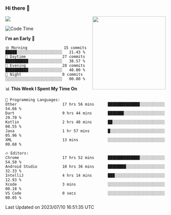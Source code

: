 ### Hi there 👋

![](https://metrics.lecoq.io/itaowu?template=classic&config.timezone=Asia%2FShanghai)
<img align='right' src="https://media.giphy.com/media/M9gbBd9nbDrOTu1Mqx/giphy.gif" width="230">

<!--START_SECTION:waka-->
![Code Time](http://img.shields.io/badge/Code%20Time-222%20hrs%206%20mins-blue)

**I'm an Early 🐤** 

```text
🌞 Morning                15 commits          █████░░░░░░░░░░░░░░░░░░░░   21.43 % 
🌆 Daytime                27 commits          ██████████░░░░░░░░░░░░░░░   38.57 % 
🌃 Evening                28 commits          ██████████░░░░░░░░░░░░░░░   40.00 % 
🌙 Night                  0 commits           ░░░░░░░░░░░░░░░░░░░░░░░░░   00.00 % 
```


📊 **This Week I Spent My Time On** 

```text
💬 Programming Languages: 
Other                    17 hrs 56 mins      ██████████████░░░░░░░░░░░   54.66 % 
Dart                     9 hrs 44 mins       ███████░░░░░░░░░░░░░░░░░░   29.70 % 
Kotlin                   2 hrs 48 mins       ██░░░░░░░░░░░░░░░░░░░░░░░   08.55 % 
Java                     1 hr 57 mins        █░░░░░░░░░░░░░░░░░░░░░░░░   05.96 % 
XML                      13 mins             ░░░░░░░░░░░░░░░░░░░░░░░░░   00.68 % 

🔥 Editors: 
Chrome                   17 hrs 52 mins      ██████████████░░░░░░░░░░░   54.50 % 
Android Studio           10 hrs 36 mins      ████████░░░░░░░░░░░░░░░░░   32.33 % 
IntelliJ                 4 hrs 14 mins       ███░░░░░░░░░░░░░░░░░░░░░░   12.93 % 
Xcode                    3 mins              ░░░░░░░░░░░░░░░░░░░░░░░░░   00.18 % 
VS Code                  0 secs              ░░░░░░░░░░░░░░░░░░░░░░░░░   00.05 % 
```


 Last Updated on 2023/07/10 16:51:35 UTC
<!--END_SECTION:waka-->

<!--
**itaowu/itaowu** is a ✨ _special_ ✨ repository because its `README.md` (this file) appears on your GitHub profile.

Here are some ideas to get you started:

- 🔭 I’m currently working on ...
- 🌱 I’m currently learning ...
- 👯 I’m looking to collaborate on ...
- 🤔 I’m looking for help with ...
- 💬 Ask me about ...
- 📫 How to reach me: ...
- 😄 Pronouns: ...
- ⚡ Fun fact: ...
-->
